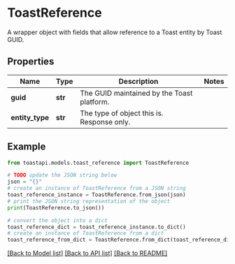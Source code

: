 # ToastReference

A wrapper object with fields that allow reference to a Toast entity by Toast GUID.

## Properties

Name | Type | Description | Notes
------------ | ------------- | ------------- | -------------
**guid** | **str** | The GUID maintained by the Toast platform. | 
**entity_type** | **str** | The type of object this is. Response only. | 

## Example

```python
from toastapi.models.toast_reference import ToastReference

# TODO update the JSON string below
json = "{}"
# create an instance of ToastReference from a JSON string
toast_reference_instance = ToastReference.from_json(json)
# print the JSON string representation of the object
print(ToastReference.to_json())

# convert the object into a dict
toast_reference_dict = toast_reference_instance.to_dict()
# create an instance of ToastReference from a dict
toast_reference_from_dict = ToastReference.from_dict(toast_reference_dict)
```
[[Back to Model list]](../README.md#documentation-for-models) [[Back to API list]](../README.md#documentation-for-api-endpoints) [[Back to README]](../README.md)


